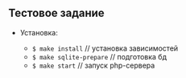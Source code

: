 
## Тестовое задание


* Установка:

  * `$ make install`               // установка зависимостей
  * `$ make sqlite-prepare`        // подготовка бд
  * `$ make start`                 // запуск php-сервера